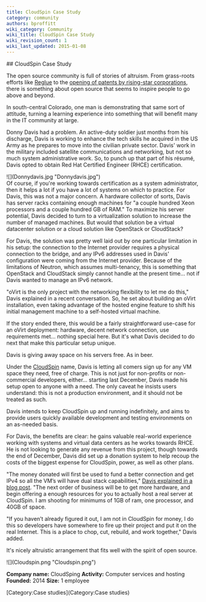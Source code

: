 ```yaml
---
title: CloudSpin Case Study
category: community
authors: bproffitt
wiki_category: Community
wiki_title: CloudSpin Case Study
wiki_revision_count: 1
wiki_last_updated: 2015-01-08
---
```


<div class="row">
<div class="span7 offset1 pad-sides">
## CloudSpin Case Study

The open source community is full of stories of altruism. From grass-roots efforts like [Reglue](//www.reglue.org/) to the [opening of patents by rising-star corporations](//www.teslamotors.com/blog/all-our-patent-are-belong-you), there is something about open source that seems to inspire people to go above and beyond.

In south-central Colorado, one man is demonstrating that same sort of attitude, turning a learning experience into something that will benefit many in the IT community at large.

Donny Davis had a problem. An active-duty soldier just months from his discharge, Davis is working to enhance the tech skills he acquired in the US Army as he prepares to move into the civilian private sector. Davis' work in the military included satellite communications and networking, but not so much system administrative work. So, to punch up that part of his résumé, Davis opted to obtain Red Hat Certified Engineer (RHCE) certification.

<div class="thumbnail pull-left">
![](Donnydavis.jpg "Donnydavis.jpg")

</div>
Of course, if you're working towards certification as a system administrator, then it helps a lot if you have a lot of systems on which to practice. For Davis, this was not a major concern. A hardware collector of sorts, Davis has server racks containing enough machines for "a couple hundred Xeon processors and a couple hundred GB of RAM." To maximize his server potential, Davis decided to turn to a virtualization solution to increase the number of managed machines. But would that solution be a virtual datacenter solution or a cloud solution like OpenStack or CloudStack?

For Davis, the solution was pretty well laid out by one particular limitation in his setup: the connection to the Internet provider requires a physical connection to the bridge, and any IPv6 addresses used in Davis' configuration were coming from the Internet provider. Because of the limitations of Neutron, which assumes multi-tenancy, this is something that OpenStack and CloudStack simply cannot handle at the present time... not if Davis wanted to manage an IPv6 network.

"oVirt is the only project with the networking flexibility to let me do this," Davis explained in a recent conversation. So, he set about building an oVirt installation, even taking advantage of the hosted engine feature to shift his initial management machine to a self-hosted virtual machine.

If the story ended there, this would be a fairly straightforward use-case for an oVirt deployment: hardware, decent network connection, use requirements met... nothing special here. But it's what Davis decided to do next that make this particular setup unique.

Davis is giving away space on his servers free. As in beer.

Under the [CloudSpin](//cloudspin.me/) name, Davis is letting all comers sign up for any VM space they need, free of charge. This is not just for non-profits or non-commercial developers, either... starting last December, Davis made his setup open to anyone with a need. The only caveat he insists users understand: this is not a production environment, and it should not be treated as such.

Davis intends to keep CloudSpin up and running indefinitely, and aims to provide users quickly available development and testing environments on an as-needed basis.

For Davis, the benefits are clear: he gains valuable real-world experience working with systems and virtual data centers as he works towards RHCE. He is not looking to generate any revenue from this project, though towards the end of December, Davis did set up a donation system to help recoup the costs of the biggest expense for CloudSpin, power, as well as other plans.

"The money donated will first be used to fund a better connection and get IPv4 so all the VM’s will have dual stack capabilities," [Davis explained in a blog post](//cloudspin.me/donations/). "The next order of business will be to get more hardware, and begin offering a enough resources for you to actually host a real server at CloudSpin. I am shooting for minimums of 1GB of ram, one processor, and 40GB of space.

"If you haven’t already figured it out, I am not in CloudSpin for money, I do this so developers have somewhere to fire up their project and put it on the real Internet. This is a place to chop, cut, rebuild, and work together," Davis added.

It's nicely altruistic arrangement that fits well with the spirit of open source.

</div>
<div class="span4 pad-sides">
<div class="well well-lg">
![](Cloudspin.png "Cloudspin.png")

**Company name:** CloudSping
**Activity:** Computer services and hosting
**Founded:** 2014
**Size:** 1 employee

</div>
</div>
</div>
<Category:Community> [Category:Case studies](Category:Case studies)
